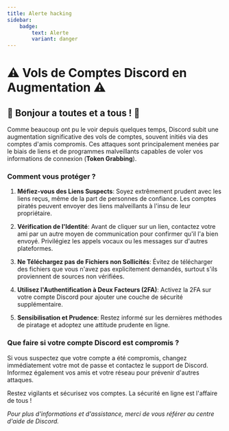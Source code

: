 ```yaml
---
title: Alerte hacking
sidebar:
    badge: 
        text: Alerte
        variant: danger
---
```


# ⚠️ **Vols de Comptes Discord en Augmentation** ⚠️

## 👋 Bonjour a toutes et a tous ! 👋

Comme beaucoup ont pu le voir depuis quelques temps, Discord subit une augmentation significative des vols de comptes, souvent initiés via des comptes d'amis compromis. Ces attaques sont principalement menées par le biais de liens et de programmes malveillants capables de voler vos informations de connexion (**Token Grabbing**).

### **Comment vous protéger ?**

1. **Méfiez-vous des Liens Suspects**: Soyez extrêmement prudent avec les liens reçus, même de la part de personnes de confiance. Les comptes piratés peuvent envoyer des liens malveillants à l'insu de leur propriétaire.

2. **Vérification de l'Identité**: Avant de cliquer sur un lien, contactez votre ami par un autre moyen de communication pour confirmer qu'il l'a bien envoyé. Privilégiez les appels vocaux ou les messages sur d'autres plateformes.

3. **Ne Téléchargez pas de Fichiers non Sollicités**: Évitez de télécharger des fichiers que vous n'avez pas explicitement demandés, surtout s'ils proviennent de sources non vérifiées.

4. **Utilisez l'Authentification à Deux Facteurs (2FA)**: Activez la 2FA sur votre compte Discord pour ajouter une couche de sécurité supplémentaire.

5. **Sensibilisation et Prudence**: Restez informé sur les dernières méthodes de piratage et adoptez une attitude prudente en ligne.

### **Que faire si votre compte Discord est compromis ?**

Si vous suspectez que votre compte a été compromis, changez immédiatement votre mot de passe et contactez le support de Discord. Informez également vos amis et votre réseau pour prévenir d'autres attaques.

Restez vigilants et sécurisez vos comptes. La sécurité en ligne est l'affaire de tous !

*Pour plus d'informations et d'assistance, merci de vous référer au centre d'aide de Discord.*